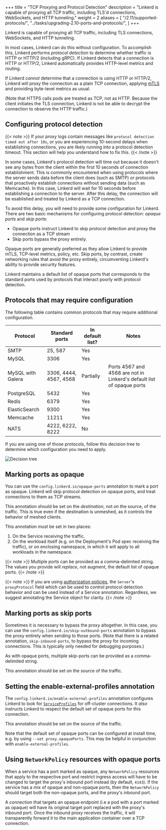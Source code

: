 +++
title = "TCP Proxying and Protocol Detection"
description = "Linkerd is capable of proxying all TCP traffic, including TLS'd connections, WebSockets, and HTTP tunneling."
weight = 2
aliases = [
  "/2.11/supported-protocols/",
  "../tasks/upgrading-2.10-ports-and-protocols/",
]
+++

Linkerd is capable of proxying all TCP traffic, including TLS connections,
WebSockets, and HTTP tunneling.

In most cases, Linkerd can do this without configuration. To accomplish this,
Linkerd performs *protocol detection* to determine whether traffic is HTTP or
HTTP/2 (including gRPC). If Linkerd detects that a connection is HTTP or
HTTP/2, Linkerd automatically provides HTTP-level metrics and routing.

If Linkerd *cannot* determine that a connection is using HTTP or HTTP/2,
Linkerd will proxy the connection as a plain TCP connection, applying
[mTLS](../automatic-mtls/) and providing byte-level metrics as usual.

(Note that HTTPS calls pods are treated as TCP, not as HTTP. Because the client
initiates the TLS connection, Linkerd is not be able to decrypt the connection
to observe the HTTP traffic.)

## Configuring protocol detection

{{< note >}}
If your proxy logs contain messages like `protocol detection timed out
after 10s`, or you are experiencing 10-second delays when establishing
connections, you are likely running into a protocol detection timeout.
This section will help you understand how to fix this.
{{< /note >}}

In some cases, Linkerd's protocol detection will time out because it doesn't see
any bytes from the client within the first 10 seconds of connection
establishment. This is commonly encountered when using protocols where the
server sends data before the client does (such as SMTP) or protocols that
proactively establish connections without sending data (such as Memcache). In
this case, Linkerd will wait for 10 seconds before establishing a connection to
the server. After this delay, the connection will be esablished and treated by
Linkerd as a TCP connection.

To avoid this delay, you will need to provide some configuration for Linkerd.
There are two basic mechanisms for configuring protocol detection: _opaque
ports_ and _skip ports_:

* Opaque ports instruct Linkerd to skip protocol detection and proxy the
  connection as a TCP stream
* Skip ports bypass the proxy entirely.

Opaque ports are generally preferred as they allow Linkerd to provide mTLS,
TCP-level metrics, policy, etc. Skip ports, by contrast, create networking rules
that avoid the proxy entirely, circumventing Linkerd's ability to provide
security features.

Linkerd maintains a default list of opaque ports that corresponds to the
standard ports used by protocols that interact poorly with protocol detection.

## Protocols that may require configuration

The following table contains common protocols that may require additional
configuration.

| Protocol        | Standard ports   | In default list? | Notes |
|-----------------|------------------|------------------|-------|
| SMTP            | 25, 587          | Yes              |       |
| MySQL           | 3306             | Yes              |       |
| MySQL with Galera | 3306, 4444, 4567, 4568 | Partially | Ports 4567 and 4568 are not in Linkerd's default list of opaque ports  |
| PostgreSQL      | 5432             | Yes              |       |
| Redis           | 6379             | Yes              |       |
| ElasticSearch   | 9300             | Yes              |       |
| Memcache        | 11211            | Yes              |       |
| NATS            | 4222, 6222, 8222 | No               |       |

If you are using one of those protocols, follow this decision tree to determine
which configuration you need to apply.

![Decision tree](/images/protocol-detection-decision-tree.png)

## Marking ports as opaque

You can use the `config.linkerd.io/opaque-ports` annotation to mark a port as
opaque. Linkerd will skip protocol detection on opaque ports, and treat
connections to them as TCP streams.

This annotation should be set on the _destination_, not on the source, of the
traffic. This is true even if the destination is unmeshed, as it controls the
behavior of meshed clients.

This annotation *must* be set in two places:
1. On the Service receiving the traffic.
2. On the workload itself (e.g. on the Deployment's Pod spec receiving the
traffic), or on enclosing namespace, in which it will apply to all workloads in
the namespace.

{{< note >}}
Multiple ports can be provided as a comma-delimited string. The values you
provide will _replace_, not augment, the default list of opaque ports.
{{< /note >}}

{{< note >}}
If you are using [authorization policies](../server-policy/), the `Server`'s
`proxyProtocol` field which can be used to control protocol detection behavior
and can be used instead of a Service annotation. Regardless, we suggest
annotating the Service object for clarity.
{{< /note >}}

## Marking ports as skip ports

Sometimes it is necessary to bypass the proxy altogether. In this case, you can
use the `config.linkerd.io/skip-outbound-ports` annotation to bypass the proxy
entirely when sending to those ports. (Note that there is a related annotation,
`skip-inbound-ports`, to bypass the proxy for incoming connections. This is
typically only needed for debugging purposes.)

As with opaque ports, multiple skip-ports can be provided as a comma-delimited
string.

This annotation should be set on the source of the traffic.

## Setting the enable-external-profiles annotation

The `config.linkerd.io/enable-external-profiles` annotation configures Linkerd
to look for [`ServiceProfiles`](../service-profiles/) for off-cluster
connections. It *also* instructs Linkerd to respect the default set of opaque
ports for this connection.

This annotation should be set on the source of the traffic.

Note that the default set of opaque ports can be configured at install
time, e.g. by using `--set proxy.opaquePorts`. This may be helpful in
conjunction with `enable-external-profiles`.

## Using `NetworkPolicy` resources with opaque ports

When a service has a port marked as opaque, any `NetworkPolicy` resources that
apply to the respective port and restrict ingress access will have to be
changed to target the proxy's inbound port instead (by default, `4143`). If the
service has a mix of opaque and non-opaque ports, then the `NetworkPolicy`
should target both the non-opaque ports, and the proxy's inbound port.

A connection that targets an opaque endpoint (i.e a pod with a port marked as
opaque) will have its original target port replaced with the proxy's inbound
port. Once the inbound proxy receives the traffic, it will transparently
forward it to the main application container over a TCP connection.
